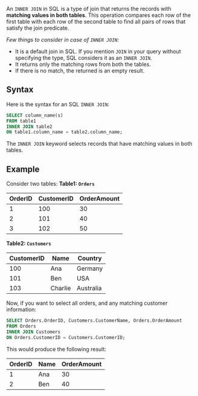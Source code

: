 An `INNER JOIN` in SQL is a type of join that returns the records with **matching values in both tables**. This operation compares each row of the first table with each row of the second table to find all pairs of rows that satisfy the join predicate.

*Few things to consider in case of `INNER JOIN`:*

- It is a default join in SQL. If you mention `JOIN` in your query without specifying the type, SQL considers it as an `INNER JOIN`.
- It returns only the matching rows from both the tables.
- If there is no match, the returned is an empty result.
## Syntax

Here is the syntax for an SQL `INNER JOIN`:

```sql
SELECT column_name(s)
FROM table1
INNER JOIN table2
ON table1.column_name = table2.column_name;
```

The `INNER JOIN` keyword selects records that have matching values in both tables.
## Example
Consider two tables:
**Table1: `Orders`**

| OrderID | CustomerID | OrderAmount |
| ------- | ---------- | ----------- |
| 1       | 100        | 30          |
| 2       | 101        | 40          |
| 3       | 102        | 50          |

**Table2: `Customers`**

| CustomerID | Name    | Country   |
| ---------- | ------- | --------- |
| 100        | Ana     | Germany   |
| 101        | Ben     | USA       |
| 103        | Charlie | Australia |

Now, if you want to select all orders, and any matching customer information:

```sql
SELECT Orders.OrderID, Customers.CustomerName, Orders.OrderAmount
FROM Orders
INNER JOIN Customers
ON Orders.CustomerID = Customers.CustomerID;
```

This would produce the following result:

| OrderID | Name | OrderAmount |
| ------- | ---- | ----------- |
| 1       | Ana  | 30          |
| 2       | Ben  | 40          |


